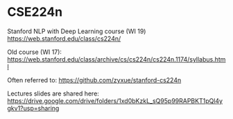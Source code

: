 # CSE224n
Stanford NLP with Deep Learning course (WI 19)
https://web.stanford.edu/class/cs224n/

Old course (WI 17): https://web.stanford.edu/class/archive/cs/cs224n/cs224n.1174/syllabus.html

Often referred to: https://github.com/zyxue/stanford-cs224n 

Lectures slides are shared here: https://drive.google.com/drive/folders/1xd0bKzkL_sQ95p99RAPBKT1pQl4ygkv1?usp=sharing
